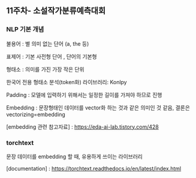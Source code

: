 ## 11주차- 소설작가분류예측대회

### NLP 기본 개념

불용어 : 별 의미 없는 단어 (a, the 등)

표제어 : 기본 사전형 단어 , 단어의 기본형

형태소 : 의미를 가진 가장 작은 단위

한국어 전용 형태소 분석(token화) 라이브러리: Konlpy 

Padding : 모델에 입력하기 위해서는 일정한 길이를 가져야 하므로 진행

Embedding : 문장형태인 데이터를 vector화 하는 것과 같은 의미인 것 같음, 결론은 vectorizing=embedding

[embedding 관련 참고자료] : https://eda-ai-lab.tistory.com/428

### torchtext 

문장 데이터를 embedding 할 때, 유용하게 쓰이는 라이브러리

[documentation] : https://torchtext.readthedocs.io/en/latest/index.html

[참고자료]:https://simonjisu.github.io/nlp/2018/07/18/torchtext.html

[예제]:https://wikidocs.net/60314


